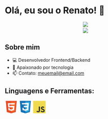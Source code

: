 # Olá, eu sou o Renato! 👋

<p align="center">
  <img src="https://media.giphy.com/media/hvRJCLFzcasrR4ia7z/giphy.gif" width="30">
  <br>
  <img src="https://github-readme-stats.vercel.app/api?username=joaodasilva&show_icons=true&theme=dracula">
</p>

## Sobre mim
- 💻 Desenvolvedor Frontend/Backend
- 🚀 Apaixonado por tecnologia
- 📫 Contato: [meuemail@email.com](mailto:meuemail@email.com)

<h2 align="left">Linguagens e Ferramentas:</h2>
<p align="left">
  <img src="https://raw.githubusercontent.com/devicons/devicon/master/icons/html5/html5-original.svg" alt="html5" width="40" height="40"/>
  <img src="https://raw.githubusercontent.com/devicons/devicon/master/icons/css3/css3-original.svg" alt="css3" width="40" height="40"/>
  <img src="https://raw.githubusercontent.com/devicons/devicon/master/icons/javascript/javascript-original.svg" alt="javascript" width="40" height="40"/>
</p>

